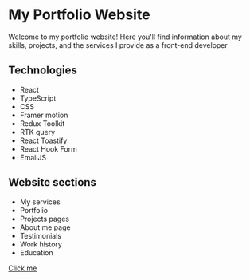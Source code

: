 # My Portfolio Website

Welcome to my portfolio website! Here you'll find information about my skills, projects, and the services I provide as a front-end developer

## Technologies

- React
- TypeScript
- CSS
- Framer motion
- Redux Toolkit
- RTK query
- React Toastify
- React Hook Form
- EmailJS

## Website sections

- My services
- Portfolio
- Projects pages
- About me page
- Testimonials
- Work history
- Education

[Click me](https://www.vladfrontend.pro/)
